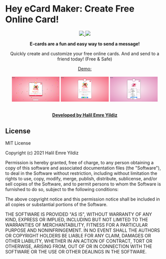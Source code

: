 # Hey eCard Maker: Create Free Online Card!

<p align="center">
    <a href="https://github.com/JahnStar/hey-ecard-maker/blob/master/LICENSE" alt="License: MIT"><img src="https://img.shields.io/badge/License-MIT-brightgreen.svg" />
    <a href="https://jahnstar.github.io/donate/" target="_blank" rel="noopener" noreferrer alt="Support the Developer">
    <img src="https://img.shields.io/badge/Donate-☕-orange.svg"/></a></a>
  
<p align="center"><b>E-cards are a fun and easy way to send a message!</b></p><p align="center">
Quickly create and customize your free online cards. And and send to a friend today! (Free & Safe)</p>

<div align="center">
    <a align="center" href="https://jahnstar.github.io/hey-ecard-maker/" target="_blank">Demo:</a>
    <br><br>
    <img src="demo/template1.png" width="30%">
    <img src="demo/template1_edit_mode.png" width="30%">
    <img src="demo/template13_edit_mode.png" width="30%">
</div>
<br>
<p align="center">
  <a alt="Developed by Jahn Star" href="https://www.instagram.com/jahn_star/"><b>Developed by Halil Emre Yildiz</b></a>
</p>

## License

MIT License

Copyright (c) 2021 Halil Emre Yildiz

Permission is hereby granted, free of charge, to any person obtaining a copy
of this software and associated documentation files (the "Software"), to deal
in the Software without restriction, including without limitation the rights
to use, copy, modify, merge, publish, distribute, sublicense, and/or sell
copies of the Software, and to permit persons to whom the Software is
furnished to do so, subject to the following conditions:

The above copyright notice and this permission notice shall be included in all
copies or substantial portions of the Software.

THE SOFTWARE IS PROVIDED "AS IS", WITHOUT WARRANTY OF ANY KIND, EXPRESS OR
IMPLIED, INCLUDING BUT NOT LIMITED TO THE WARRANTIES OF MERCHANTABILITY,
FITNESS FOR A PARTICULAR PURPOSE AND NONINFRINGEMENT. IN NO EVENT SHALL THE
AUTHORS OR COPYRIGHT HOLDERS BE LIABLE FOR ANY CLAIM, DAMAGES OR OTHER
LIABILITY, WHETHER IN AN ACTION OF CONTRACT, TORT OR OTHERWISE, ARISING FROM,
OUT OF OR IN CONNECTION WITH THE SOFTWARE OR THE USE OR OTHER DEALINGS IN THE
SOFTWARE.

